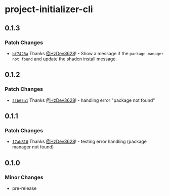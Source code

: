 # project-initializer-cli

## 0.1.3

### Patch Changes

- [`bf7428a`](https://github.com/HzDev3628/project-initializer-cli/commit/bf7428a48e794f62c31d195ace47388231f8cc1f) Thanks [@HzDev3628](https://github.com/HzDev3628)! - Show a message if the `package manager not found` and update the shadcn install message.

## 0.1.2

### Patch Changes

- [`2fb65a1`](https://github.com/HzDev3628/project-initializer-cli/commit/2fb65a1dee7778cd7c07ca99785bb742e772e76a) Thanks [@HzDev3628](https://github.com/HzDev3628)! - handling error "package not found"

## 0.1.1

### Patch Changes

- [`17ab810`](https://github.com/HzDev3628/project-initializer-cli/commit/17ab81078c7441db36c74b080afc7a92af03b995) Thanks [@HzDev3628](https://github.com/HzDev3628)! - testing error handling (package manager not found)

## 0.1.0

### Minor Changes

- pre-release
